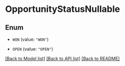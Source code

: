 # OpportunityStatusNullable

## Enum


* `WON` (value: `"WON"`)

* `OPEN` (value: `"OPEN"`)


[[Back to Model list]](../README.md#documentation-for-models) [[Back to API list]](../README.md#documentation-for-api-endpoints) [[Back to README]](../README.md)


